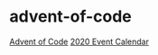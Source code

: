 # advent-of-code

[Advent of Code](https://adventofcode.com/)
[2020 Event Calendar](https://xinye83.github.io/advent-of-code/aoc2020.html)
